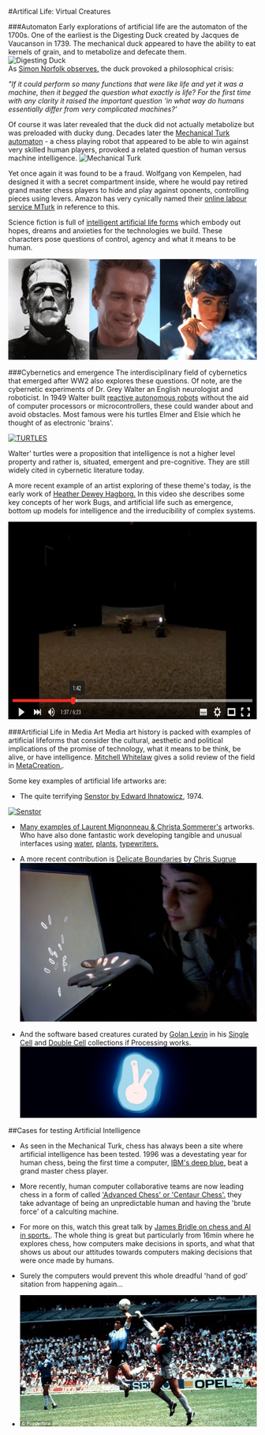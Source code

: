 #Artifical Life: Virtual Creatures

###Automaton
Early explorations of artificial life are the automaton of the 1700s. One of the earliest is the Digesting Duck created by Jacques de Vaucanson in 1739. The mechanical duck appeared to have the ability to eat kernels of grain, and to metabolize and defecate them.   
![Digesting Duck](https://upload.wikimedia.org/wikipedia/commons/9/9a/Vaucanson_duck1.jpg)  
As [Simon Norfolk observes,](http://www.instituteartist.com/feature-I-m-Sorry-Dave-I-m-Afraid-I-Can-t-Do-That-Simon-Norfolk) the duck provoked a philosophical crisis:   
  
*"If it could perform so many functions that were like life and yet it was a machine, then it begged the question what exactly is life? For the first time with any clarity it raised the important question ‘in what way do humans essentially differ from very complicated machines?’*
  
Of course it was later revealed that the duck did not actually metabolize but was preloaded with ducky dung. Decades later the [Mechanical Turk automaton](https://en.wikipedia.org/wiki/The_Turk) - a chess playing robot that appeared to be able to win against very skilled human players, provoked a related question of human versus machine intelligence. 
![Mechanical Turk](https://upload.wikimedia.org/wikipedia/commons/d/d2/Turk-engraving4.jpg)  

Yet once again it was found to be a fraud.  Wolfgang von Kempelen, had designed it with a secret compartment inside, where he would pay retired grand master chess players to hide and play against oponents, controlling pieces using levers. Amazon has very cynically named their [online labour service MTurk](https://www.mturk.com/mturk/welcome) in reference to this. 

Science fiction is full of [intelligent artificial life forms](https://en.wikipedia.org/wiki/Artificial_intelligence_in_fiction) which embody out hopes, dreams and anxieties for the technologies we build. These characters pose questions of control, agency and what it means to be human. 
  
![Frank](../../images/frank.png)  

###Cybernetics and emergence
The interdisciplinary field of cybernetics that emerged after WW2 also explores these questions. Of note, are the cybernetic experiments of Dr. Grey Walter an English neurologist and roboticist. In 1949 Walter built [reactive autonomous robots](http://www.theoldrobots.com/ElmerElsie.html) without the aid of computer processors or microcontrollers, these could wander about and avoid obstacles. Most famous were his turtles Elmer and Elsie which he thought of as electronic 'brains'.  
  
<a href="https://www.youtube.com/embed/lLULRlmXkKo"><img src="https://raw.githubusercontent.com/tegacodes/Drawing-Seeing-Moving-with-Code/gh-pages/images/turtles.png" 
alt="TURTLES" width="700" height="400"/></a>
  
Walter' turtles were a proposition that intelligence is not a higher level property and rather is, situated, emergent and pre-cognitive. They are still widely cited in cybernetic literature today.   
  
A more recent example of an artist exploring of these theme's today, is the early work of [Heather Dewey Hagborg.](http://deweyhagborg.com/) In this video she describes some key concepts of her work Bugs, and artificial life such as emergence, bottom up models for intelligence and the irreducibility of complex systems.   
  
<a href="https://www.youtube.com/watch?v=rmKMiAze-3Q"><img src="../../images/bugs.png" 
alt="IMAGE ALT TEXT HERE" width="700" height="400"/></a>
   
  
###Artificial Life in Media Art
Media art history is packed with examples of artificial lifeforms that consider the cultural, aesthetic and political implications of the promise of technology, what it means to be think, be alive, or have intelligence. [Mitchell Whitelaw](http://mtchl.net/) gives a solid review of the field in [MetaCreation.](https://mitpress.mit.edu/books/metacreation). 
    
Some key examples of artificial life artworks are:  
    
* The quite terrifying [Senstor by Edward Ihnatowicz](http://www.senster.com/ihnatowicz/), 1974.  
   
<a href="https://www.youtube.com/watch?v=hoZb5MTKzQc"><img src="https://raw.githubusercontent.com/tegacodes/Drawing-Seeing-Moving-with-Code/gh-pages/images/senstor.png" 
alt="Senstor" width="700" height="400"/>  
* Many examples of [Laurent Mignonneau & Christa Sommerer's](http://www.interface.ufg.ac.at/christa-laurent/) artworks. Who have also done fantastic work developing tangible and unusual interfaces using [water](https://www.youtube.com/watch?v=cZ3v1jcCXmk), [plants](http://www.interface.ufg.ac.at/christa-laurent/WORKS/FRAMES/FrameSet.html), [typewriters.](http://www.interface.ufg.ac.at/christa-laurent/WORKS/FRAMES/FrameSet.html)  
  
* A more recent contribution is [Delicate Boundaries](http://csugrue.com/delicateboundaries/) by [Chris Sugrue](http://chrissugrue.com/)
![Delicate](../../images/delicate.jpg)  
  
* And the software based creatures curated by [Golan Levin](http://www.flong.com/) in his [Single Cell](http://www.singlecell.org/singlecell.html) and [Double Cell](http://www.singlecell.org/) collections if Processing works.  
![Obzok](../../images/obzok.jpg)   
 
##Cases for testing Artificial Intelligence
* As seen in the Mechanical Turk, chess has always been a site where artificial intelligence has been tested. 1996 was a devestating year for human chess, being the first time a computer, [IBM's deep blue,](https://en.wikipedia.org/wiki/Deep_Blue_(chess_computer)) beat a grand master chess player.
* More recently, human computer collaborative teams are now leading chess in a form of called ['Advanced Chess' or 'Centaur Chess'.](https://en.wikipedia.org/wiki/Advanced_Chess) they take advantage of being an unpredictable human and having the 'brute force' of a calculting machine.
* For more on this, watch this great talk by [James Bridle on chess and AI in sports.](https://www.youtube.com/watch?v=PNq0jZvctJE). The whole thing is great but particularly from 16min where he explores chess,  how computers make decisions in sports, and what that shows us about our attitudes towards computers making decisions that were once made by humans.
* Surely the computers would prevent this whole dreadful 'hand of god' sitation from happening again...

* ![Maradona](../../images/maradona.jpg)  




